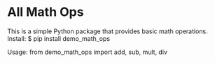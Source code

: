 # All Math Ops

This is a simple Python package that provides basic math operations.
Install:
$ pip install demo_math_ops

Usage:
from demo_math_ops import add, sub, mult, div
